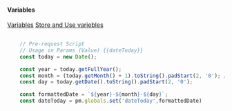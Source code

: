 #### Variables
[Variables](https://learning.postman.com/docs/writing-scripts/script-references/variables-list/)
[Store and Use variebles](https://learning.postman.com/docs/sending-requests/variables/)


```js
  
    // Pre-request Script
    // Usage in Params (Value) {{dateToday}}
    const today = new Date();

    const year = today.getFullYear();
    const month = (today.getMonth() + 1).toString().padStart(2, '0'); // Months are zero-based
    const day = today.getDate().toString().padStart(2, '0');

    const formattedDate = `${year}-${month}-${day}`;
    const dateToday = pm.globals.set('dateToday',formattedDate)

```
